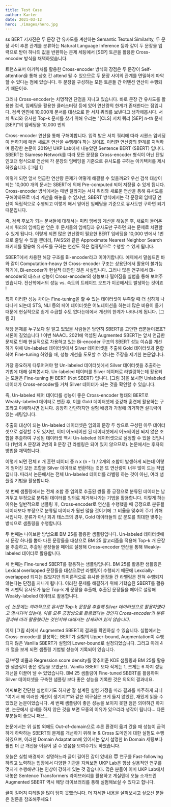 ```yaml
---
title: Test Case
author: Karter
date: 2021-03-12
hero: ./images/hero.jpg
---
```


ss BERT 저자진은 두 문장 간 유사도를 계산하는 Semantic Textual Similarity, 두 문장 사이 추론 관계를 분류하는 Natural Language Inference 등과 같이 두 문장을 입력으로 받아 하나의 값을 반환하는 문제 세팅에서 [SEP] 토큰을 활용한 Cross-encoder 방식을 채택하였습니다.

트랜스포머 아키텍처를 활용한 Cross-encoder 방식의 장점은 두 문장이 Self-attention을 통해 상호 간 attend 될 수 있으므로 두 문장 사이의 관계를 면밀하게 파악할 수 있다는 점에 있습니다. 두 문장을 구성하는 모든 토큰들 간 어텐션 연산이 수행되기 때문이죠.

그러나 Cross-encoder는 치명적인 단점을 지니고 있습니다. 바로 문장 간 유사도를 활용한 검색, 임베딩을 활용한 클러스터링 등에 있어 연산량의 한계가 존재한다는 점입니다. 검색 엔진에 10,000개 문서를 대상으로 한 서치 쿼리를 보낸다고 생각해봅시다. 서치 쿼리와 유사한 Top-k 문서를 찾기 위해 우리는 "[CLS] 서치 쿼리 [SEP] n-th 문서 [SEP]"의 임베딩을 10,000 번의 

Cross-encoder 연산을 통해 구해야합니다. 입력 받은 서치 쿼리에 따라 시퀀스 임베딩이 변하기에 매번 새로운 연산을 수행해야 하는 것이죠. 
이러한 연산량의 한계를 지적하며 등장한 논문이 2019년 UKP Lab에서 내놓았던 Sentence BERT (SBERT) 입니다. SBERT는 Siamese Network를 따라 모든 문장을 Cross-encoder 형식이 아닌 단일 인코더 형식으로 연산해 각 문장의 임베딩을 기준으로 유사도를 구하는 아키텍처를 제시하였습니다. [그림 1]

이렇게 되면 앞서 언급한 연산량 문제가 어떻게 해결될 수 있을까요? 우선 검색 대상이 되는 10,000 개의 문서는 SBERT에 의해 Pre-computed 되어 저장될 수 있게 됩니다. Cross-encoder 방식에서는 매번 달라지는 서치 쿼리와 새로운 연산을 통해 유사도를 구해야하므로 미리 계산을 해놓을 수 없지만, SBERT 방식에서는 각 문장의 임베딩 연산이 독립적으로 수행되고 이렇게 해서 얻어진 임베딩을 기준으로 유사도만 구하면 되기 때문입니다.

즉, 검색 후보가 되는 문서들에 대해서는 미리 임베딩 계산을 해놓은 후, 새로이 들어온 서치 쿼리의 임베딩만 얻은 후 문서들의 임베딩과 유사도만 구하면 되는 문제로 치환할 수 있게 됩니다. 이렇게 되면 많은 연산량이 필요한 BERT 임베딩을 10,000 번에서 1번으로 줄일 수 있을 뿐더러, FAISS와 같은 Approximate Nearest Neighbor Search 패키지를 활용해 유사도를 구하는 연산도 적은 컴퓨팅으로 수행할 수 있게 됩니다.

SBERT에서 차용한 해당 구조를 Bi-encoder라고 이야기합니다. 예제에서 말씀드린 바와 같이 Computation-heavy 한 Cross-encoder 구조는 상용단에서 활용이 불가능하기에, Bi-encoder가 현실적 대안인 것은 사실입니다. 그러나 많은 연구에서 Bi-encoder의 태스크 성능이 Cross-encoder의 성능보다 떨어짐을 실험을 통해 보여주었습니다. 전산학에서의 성능 vs. 속도의 트레이드 오프가 이곳에서도 발생하는 것이죠 !

특히 이러한 성능 차이는 Fine-tuning을 할 수 있는 데이터셋이 부족할 때 더 심하게 나타나게 되는데 STS, NLI 등의 페어 데이터셋은 어노테이션을 하는데 많은 비용이 들기 때문에 현실적으로 쉽게 수급할 수도 없다는데에서 개선의 한계가 나타나게 됩니다. [그림 2]

해당 문제를 누구보다 잘 알고 있었을 사람들은 당연히 SBERT를 고안한 랩분들이겠죠? 서론이 길었습니다 ! 이번 NAACL 2021에 억셉된 Augmented SBERT는 앞서 언급한 문제로 인해 현실적으로 차용하고 있는 Bi-encoder 구조의 SBERT 성능 이슈를 개선하기 위해 Un-labeled 데이터셋에서 Silver 데이터셋을 추출해 Gold 데이터셋과 혼합하여 Fine-tuning 하였을 때, 성능 개선을 도모할 수 있다는 주장을 제기한 논문입니다.

가장 중요하게 다루어져야 할 Un-labeled 데이터셋에서 Silver 데이터셋을 추출하는 기법에 대해 살펴봅시다. Un-labeled 데이터를 Silver 데이터로 라벨링하는데 활용되는 모듈은 Fine-tuning 된 BERT (Not SBERT) 입니다. [그림 3]을 보시면 Unlabeled 데이터가 Cross-encoder를 거쳐 Silver 데이터가 되는 것을 확인할 수 있습니다.

즉, Un-labeled 페어 데이터를 성능이 좋은 Cross-encoder 형태의 BERT로 Weakly-labeled 데이터로 변환 후, 이를 Gold 데이터셋에 증강해 훈련에 활용하는 구조라고 이해하시면 됩니다. 굉장히 간단하지만 실험 배경과 가정에 의거하면 설득력이 있는 세팅입니다.

추출의 대상이 되는 Un-labeled 데이터셋은 임의의 문장 두 쌍으로 구성된 아무 데이터셋으로 설정할 수도 있지만, 이미 어노테이션 된 데이터셋에서 어노테이션 되지 않은 조합을 추출하여 구성된 데이터셋 역시 Un-labeled 데이터셋으로 설정할 수 있을 것입니다 (1번의 A 문장과 2번의 B 문장 간 라벨링은 되어 있지 않으므로). 논문에서는 후자의 방법을 채택합니다.

이렇게 되면 전체 n 개 훈련 데이터 중 n x (n - 1) / 2개의 조합이 발생하게 되는데 이렇게 얻어진 모든 조합을 Silver 데이터로 변환하는 것은 또 연산량이 너무 많이 드는 작업입니다. 따라서 논문에서는 전체 Un-labeled 데이터를 라벨링 하는 것이 아닌, 여러 샘플링 기법을 활용합니다.

첫 번째 샘플링에서는 전체 조합 중 임의로 추출된 쌍들 중 긍정으로 분류된 데이터는 남겨두고 부정으로 분류된 데이터를 임의로 제거해나가는 기법을 활용합니다. 이렇게 하는 이유는 일반적으로 샘플링 후, Cross-encoder로 연산을 수행했을 때 긍정으로 분류될 데이터보다 부정으로 분류될 데이터가 훨씬 많을 것이기에 그 비율을 맞추어 주기 위해서입니다. 분류가 아닌 회귀 태스크의 경우, Gold 데이터들의 값 분포를 최대한 맞추는 방식으로 샘플링을 수행합니다.

두 번째는 나이브한 방법으로 BM 25를 활용한 샘플링입니다. Un-labeled 데이터셋에서 문장 하나를 뽑아 다른 문장들을 대상으로 BM 25 알고리즘을 적용해 Top-k 개 문장을 추출하고, 추출된 문장들을 페어로 설정해 Cross-encoder 연산을 통해 Weakly-labeled 데이터로 활용합니다.

세 번째는 Fine-tuned SBERT를 활용하는 샘플링입니다. BM 25를 활용한 샘플링은 Lexical overlapped 문장들을 대상으로만 라벨링이 수행되기 때문에 Lexcially-overlapped 되지는 않았지만 의미론적으로 유사한 문장들 간 라벨링은 전혀 수행되지 않는다는 단점을 지니게 됩니다. 이러한 문제를 해결하기 위해 기학습된 SBERT를 활용해 시맨틱 유사도가 높은 Top-k 개 문장을 추출해, 추출된 문장들을 페어로 설정해 Weakly-labeled 데이터로 활용합니다.

*cf. 논문에는 의미적으로 유사한 Top-k 문장을 추출해 Silver 데이터셋으로 활용하였다고 명시되어 있는데, 이를 모두 긍정쌍으로 활용했다는 것인지 Cross-encoder의 분류 결과에 따라 활용했다는 것인지에 대해서는 상세되어 있지 않습니다.*

이제 [그림 4]에서 Augmented SBERT의 결과를 확인하실 수 있습니다. 실험에서는 Cross-encoder를 활용하는 BERT가 실험의 Upper-bound, Augmentation이 수행되지 않은 Vanilla SBERT가 실험의 Lower-bound로 설정되었습니다. 그리고 아래 4개 열을 보게 되면 샘플링 기법별 성능이 기록되어 있습니다.

긍/부정 비율과 Regression score density를 맞추어준 KDE 샘플링과 BM 25를 활용한 샘플링이 좋은 성능을 보였군요. Vanilla SBERT 보다 작게는 1, 크게는 6 까지 성능 개선을 이끌어 낼 수 있었습니다. BM 25 샘플링이 Fine-tuned SBERT를 활용하여 Silver 데이터셋을 구축한 샘플링 보다 좋은 성능을 기록한 것은 의외의 결과네요.

어찌보면 간단한 실험이기도 하지만 잘 설계된 실험 가정을 따라 결과를 마주하게 되니 "여기서 왜 이러한 개선이 생기지?"와 같은 의구심은 크게 들지 않았던, 재밌게 읽을 수 있었던 논문이었습니다. 세 번째 샘플링이 좋은 성능을 보이지 못한 점은 의아하긴 하지만, 논문에서 상세를 하지 않은 것을 보면 모종의 이유가 있으리라 생각이 됩니다... 다른 부분들이 좋으니 패쓰...

논문에서는 위 실험 외에도 Out-of-domain으로 추론 환경이 옮겨 갔을 때 성능이 급격하게 하락하는 SBERT의 문제를 개선하기 위해 In & Cross 도메인에 대한 실험도 수행하였으며, 이러한 Domain Adaptation에 있어서는 앞서 설명한 In Domain 세팅보다 훨씬 더 큰 개선을 이끌어 낼 수 있음을 보여주기도 하였습니다.

오늘은 실험 배경까지 설명하느라 글이 길어진 감이 있네요 😇 연구를 Fast-following 하려고 노력하는 입장에서 다양한 기관을 지켜보면 UKP Lab은 항상 실용적인 연구를 멋지게 수행해낸다는 인상이 강하게 있는 것 같습니다. 많은 분들이 이미 UKP Lab에서 내놓은 Sentence Transformers 라이브러리를 활용하고 계실텐데 오늘 소개드린 Augmented SBERT 역시 해당 라이브러리를 통해 실험해보실 수 있다고 합니다.

글이 길어져 디테일을 많이 담지 못했습니다. 더 자세한 내용을 살펴보시고 싶으신 분들은 원문을 참조해주세요 !
